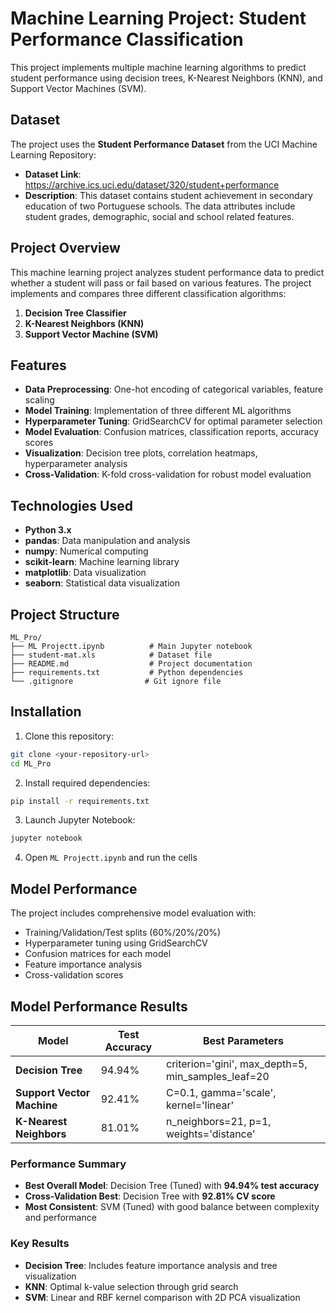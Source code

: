 # Machine Learning Project: Student Performance Classification

This project implements multiple machine learning algorithms to predict student performance using decision trees, K-Nearest Neighbors (KNN), and Support Vector Machines (SVM).

## Dataset

The project uses the **Student Performance Dataset** from the UCI Machine Learning Repository:
- **Dataset Link**: https://archive.ics.uci.edu/dataset/320/student+performance
- **Description**: This dataset contains student achievement in secondary education of two Portuguese schools. The data attributes include student grades, demographic, social and school related features.

## Project Overview

This machine learning project analyzes student performance data to predict whether a student will pass or fail based on various features. The project implements and compares three different classification algorithms:

1. **Decision Tree Classifier**
2. **K-Nearest Neighbors (KNN)**
3. **Support Vector Machine (SVM)**

## Features

- **Data Preprocessing**: One-hot encoding of categorical variables, feature scaling
- **Model Training**: Implementation of three different ML algorithms
- **Hyperparameter Tuning**: GridSearchCV for optimal parameter selection
- **Model Evaluation**: Confusion matrices, classification reports, accuracy scores
- **Visualization**: Decision tree plots, correlation heatmaps, hyperparameter analysis
- **Cross-Validation**: K-fold cross-validation for robust model evaluation

## Technologies Used

- **Python 3.x**
- **pandas**: Data manipulation and analysis
- **numpy**: Numerical computing
- **scikit-learn**: Machine learning library
- **matplotlib**: Data visualization
- **seaborn**: Statistical data visualization

## Project Structure

```
ML_Pro/
├── ML Projectt.ipynb          # Main Jupyter notebook
├── student-mat.xls            # Dataset file
├── README.md                  # Project documentation
├── requirements.txt           # Python dependencies
└── .gitignore                # Git ignore file
```

## Installation

1. Clone this repository:
```bash
git clone <your-repository-url>
cd ML_Pro
```

2. Install required dependencies:
```bash
pip install -r requirements.txt
```

3. Launch Jupyter Notebook:
```bash
jupyter notebook
```

4. Open `ML Projectt.ipynb` and run the cells

## Model Performance

The project includes comprehensive model evaluation with:
- Training/Validation/Test splits (60%/20%/20%)
- Hyperparameter tuning using GridSearchCV
- Confusion matrices for each model
- Feature importance analysis
- Cross-validation scores

## Model Performance Results

| Model | Test Accuracy | Best Parameters |
|-------|---------------|-----------------|
| **Decision Tree** | 94.94% | criterion='gini', max_depth=5, min_samples_leaf=20 |
| **Support Vector Machine** | 92.41% | C=0.1, gamma='scale', kernel='linear' |
| **K-Nearest Neighbors** | 81.01% | n_neighbors=21, p=1, weights='distance' |

### Performance Summary

- **Best Overall Model**: Decision Tree (Tuned) with **94.94% test accuracy**
- **Cross-Validation Best**: Decision Tree with **92.81% CV score**
- **Most Consistent**: SVM (Tuned) with good balance between complexity and performance

### Key Results

- **Decision Tree**: Includes feature importance analysis and tree visualization
- **KNN**: Optimal k-value selection through grid search  
- **SVM**: Linear and RBF kernel comparison with 2D PCA visualization
